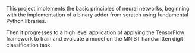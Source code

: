 This project implements the basic principles of neural networks, beginning with the implementation of a binary adder from scratch using fundamental Python libraries.

Then it progresses to a high level application of applying the TensorFlow framework to train and evaluate a model on the MNIST handwritten digit classification task. 

